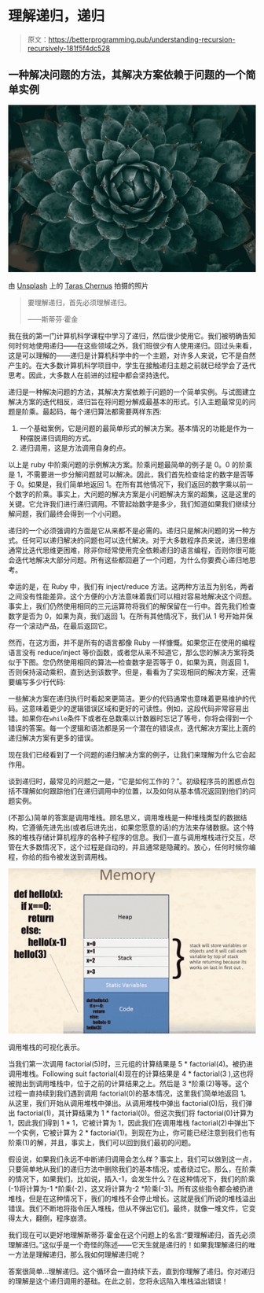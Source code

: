 # 理解递归，递归

> 原文：<https://betterprogramming.pub/understanding-recursion-recursively-181f5f4dc528>

## 一种解决问题的方法，其解决方案依赖于问题的一个简单实例

![](img/ee93675d9af48004b5eb1a5856057b72.png)

由 [Unsplash](https://unsplash.com/search/photos/fractal?utm_source=unsplash&utm_medium=referral&utm_content=creditCopyText) 上的 [Taras Chernus](https://unsplash.com/photos/uQMyw1VFKqI?utm_source=unsplash&utm_medium=referral&utm_content=creditCopyText) 拍摄的照片

> 要理解递归，首先必须理解递归。
> 
> ——斯蒂芬·霍金

我在我的第一门计算机科学课程中学习了递归，然后很少使用它。我们被明确告知何时何地使用递归——在这些领域之外，我们班很少有人使用递归。回过头来看，这是可以理解的——递归是计算机科学中的一个主题，对许多人来说，它不是自然产生的。在大多数计算机科学项目中，学生在接触递归主题之前就已经学会了迭代思考。因此，大多数人在前进的过程中都会坚持迭代。

递归是一种解决问题的方法，其解决方案依赖于问题的一个简单实例。与试图建立解决方案的迭代相反，递归旨在将问题分解成最基本的形式。引入主题最常见的问题是阶乘。最起码，每个递归算法都需要两样东西:

1.  一个基础案例，它是问题的最简单形式的解决方案。基本情况的功能是作为一种摆脱递归调用的方式。
2.  递归调用，这是方法调用自身的点。

以上是 ruby 中阶乘问题的示例解决方案。阶乘问题最简单的例子是 0。0 的阶乘是 1，不需要进一步分解问题就可以解决。因此，我们首先检查给定的数字是否等于 0。如果是，我们简单地返回 1。在所有其他情况下，我们返回的数字乘以前一个数字的阶乘。事实上，大问题的解决方案是小问题解决方案的超集，这是这里的关键。它允许我们进行递归调用。不管起始数字是多少，我们知道如果我们继续分解问题，我们最终会得到一个小问题。

递归的一个必须强调的方面是它从来都不是必需的。递归只是解决问题的另一种方式。任何可以递归解决的问题也可以迭代解决。对于大多数程序员来说，递归思维通常比迭代思维更困难，除非你经常使用完全依赖递归的语言编程，否则你很可能会迭代地解决大部分问题。所有这些都回避了一个问题，为什么你要费心递归地思考。

幸运的是，在 Ruby 中，我们有 inject/reduce 方法。这两种方法互为别名，两者之间没有性能差异。这个方便的小方法意味着我们可以相对容易地解决这个问题。事实上，我们仍然使用相同的三元运算符将我们的解保留在一行中。首先我们检查数字是否为 0，如果为真，我们返回 1。在所有其他情况下，我们从 1 号开始并保存一个滚动产品，在最后返回它。

然而，在这方面，并不是所有的语言都像 Ruby 一样慷慨。如果您正在使用的编程语言没有 reduce/inject 等价函数，或者您从来不知道它，那么您的解决方案将类似于下图。您仍然使用相同的算法—检查数字是否等于 0，如果为真，则返回 1，否则保持滚动乘积，直到达到该数字。但是，看看为了实现相同的解决方案，还需要编写多少行代码:

一些解决方案在递归执行时看起来更简洁。更少的代码通常也意味着更易维护的代码。这意味着更少的逻辑错误区域和更好的可读性。例如，这段代码非常容易出错。如果你在`while`条件下或者在总数乘以计数器时忘记了等号，你将会得到一个错误的答案。每一个逻辑和语法都是另一个潜在的错误点，迭代解决方案比上面的递归解决方案有更多的错误。

现在我们已经看到了一个问题的递归解决方案的例子，让我们来理解为什么它会起作用。

谈到递归时，最常见的问题之一是，“它是如何工作的？”。初级程序员的困惑点包括不理解如何跟踪他们在递归调用中的位置，以及如何从基本情况返回到他们的问题实例。

(不那么)简单的答案是调用堆栈。顾名思义，调用堆栈是一种堆栈类型的数据结构，它遵循先进先出(或者后进先出，如果您愿意的话)的方法来存储数据。这个特殊的堆栈存储计算机程序的各种子程序的信息。我们一直与调用堆栈进行交互，尽管在大多数情况下，这个过程是自动的，并且通常是隐藏的。放心，任何时候你编程，你给的指令被发送到调用栈。

![](img/8446e8ff91b1e3d9fd5470979cf00729.png)

调用堆栈的可视化表示。

当我们第一次调用 factorial(5)时，三元组的计算结果是 5 * factorial(4)。被扔进调用堆栈。Following suit factorial(4)现在的计算结果是 4 * factorial(3 ),这也将被抛出到调用堆栈中，位于之前的计算结果之上。然后是 3 *阶乘(2)等等。这个过程一直持续到我们遇到调用 factorial(0)的基本情况，这里我们简单地返回 1。从这里，我们开始从调用堆栈中弹出。从调用堆栈中弹出 factorial(0)后，我们弹出 factorial(1)，其计算结果为 1 * factorial(0)。但这次我们将 factorial(0)计算为 1，因此我们得到 1 * 1，它被计算为 1，因此我们在调用堆栈 factorial(2)中弹出下一个实例，它被计算为 2 * factorial(1)。到现在为止，你可能已经注意到我们也有阶乘(1)的解，并且，事实上，我们可以回到我们最初的问题。

假设说，如果我们永远不中断递归调用会怎么样？事实上，我们可以做到这一点，只要简单地从我们的递归方法中删除我们的基本情况，或者绕过它。那么，在阶乘的情况下，如果我们，比如说，插入-1，会发生什么？在这种情况下，我们的阶乘(-1)将计算为-1 *阶乘(-2)，这又将计算为-2 *阶乘(-3)。所有这些指令都会被扔进堆栈，但是在这种情况下，我们的堆栈不会停止增长。这就是我们所说的堆栈溢出错误。我们不断地将指令压入堆栈，但从不弹出它们。最终，就像一堆文件，它变得太大，翻倒，程序崩溃。

我们现在可以更好地理解斯蒂芬·霍金在这个问题上的名言:“要理解递归，首先必须理解递归。”这似乎是一个奇怪的陈述——它天生就是递归的！如果我理解递归的唯一方法是理解递归，那么我如何理解递归呢？

答案很简单…理解递归。这个循环会一直持续下去，直到你理解了递归。你对递归的理解是这个递归调用的基础。在此之前，您将永远陷入堆栈溢出错误！